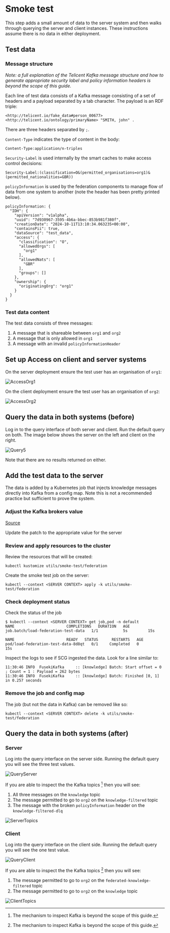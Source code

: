 
# Smoke test

This step adds a small amount of data to the server system and then walks
through querying the server and client instances. These instructions assume
there is no data in either deployment.

## Test data

### Message structure

_Note: a full explanation of the Telicent Kafka message structure and how to_
_generate appropriate security label and policy information headers is beyond the_
_scope of this guide._

Each line of test data consists of a Kafka message consisting of a set of
headers and a payload separated by a tab character. The payload is an RDF
triple:

```
<http://telicent.io/fake_data#person_00677> <http://telicent.io/ontology/primaryName> "SMITH, john" .
```

There are three headers separated by `;`.

`Content-Type` indicates the type of content in the body: 

```
Content-Type:application/n-triples
```

`Security-Label` is used internally by the smart caches to make access control decisions:

```
Security-Label:(classification=O&(permitted_organisations=org1)&(permitted_nationalities=GBR))
```

`policyInformation` is used by the federation components to manage flow of data
from one system to another (note the header has been pretty printed below).

```
policyInformation: {
  "IDH": {
    "apiVersion": "v1alpha",
    "uuid": "7d930967-3595-4b6a-bbec-853b981f380f",
    "creationDate": "2024-10-11T13:10:34.063235+00:00",
    "containsPii": true,
    "dataSource": "test_data",
    "access": {
      "classification": "O",
      "allowedOrgs": [
        "org1"
      ],
      "allowedNats": [
        "GBR"
      ],
      "groups": []
    },
    "ownership": {
      "originatingOrg": "org1"
    }
  }
}
```

### Test data content

The test data consists of three messages:

1. A message that is shareable between `org1` and `org2`
2. A message that is only allowed in `org1`
3. A message with an invalid `policyInformationHeader`

## Set up Access on client and server systems

On the server deployment ensure the test user has an organisation of `org1`:

![AccessOrg1](../images/federation-org1-access.png)

On the client deployment ensure the test user has an organisation of `org2`:

![AccessOrg2](../images/federation-org2-access.png)

## Query the data in both systems (before)

Log in to the query interface of both server and client. Run the default query
on both. The image below shows the server on the left and client on the right.

![Query5](../images/query-5.png)

Note that there are no results returned on either.

## Add the test data to the server

The data is added by a Kubernetes job that injects knowledge messages directly
into Kafka from a config map. Note this is not a recommended practice but
sufficient to prove the system.

### Adjust the Kafka brokers value

[Source](../../utils/smoke-test/federation/kustomization.yaml)

Update the patch to the appropriate value for the server

### Review and apply resources to the cluster

Review the resources that will be created:

```
kubectl kustomize utils/smoke-test/federation
```

Create the smoke test job on the server:

```
kubectl --context <SERVER CONTEXT> apply -k utils/smoke-test/federation
```

### Check deployment status

Check the status of the job

```
$ kubectl --context <SERVER CONTEXT> get job,pod -n default
NAME                       COMPLETIONS   DURATION   AGE
job.batch/load-federation-test-data   1/1           5s         15s

NAME                       READY   STATUS      RESTARTS   AGE
pod/load-federation-test-data-8d8qt   0/1     Completed   0          15s
```

Inspect the logs to see if SCG ingested the data. Look for a line similar to:

```
11:30:46 INFO  FusekiKafka     :: [knowledge] Batch: Start offset = 0 ; Count = 1 : Payload = 262 bytes
11:30:46 INFO  FusekiKafka     :: [knowledge] Batch: Finished [0, 1] in 0.257 seconds
```

### Remove the job and config map

The job (but not the data in Kafka) can be removed like so:

```
kubectl --context <SERVER CONTEXT> delete -k utils/smoke-test/federation
```

## Query the data in both systems (after)

### Server

Log into the query interface on the server side. Running the default query you
will see the three test values.

![QueryServer](../images/federation-server-query.png)

If you are able to inspect the the Kafka topics [^1] then you will see:

1. All three messages on the `knowledge` topic
2. The message permitted to go to `org2` on the `knowledge-filtered` topic
3. The message with the broken `policyInformation` header on the `knowledge-filtered-dlq`

![ServerTopics](../images/federation-server-topics.png)

### Client

Log into the query interface on the client side. Running the default query you
will see the one test value.

![QueryClient](../images/federation-client-query.png)

If you are able to inspect the the Kafka topics [^1] then you will see:

1. The message permitted to go to `org2` on the `federated-knowledge-filtered` topic
2. The message permitted to go to `org2` on the `knowledge` topic

![ClientTopics](../images/federation-client-topics.png)

[^1]: The mechanism to inspect Kafka is beyond the scope of this guide.
